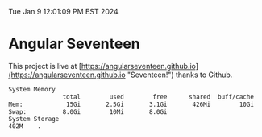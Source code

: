 Tue Jan  9 12:01:09 PM EST 2024

# Angular Seventeen


This project is live at [https://angularseventeen.github.io](https://angularseventeen.github.io "Seventeen!") thanks to Github.

```bash
System Memory
               total        used        free      shared  buff/cache   available
Mem:            15Gi       2.5Gi       3.1Gi       426Mi        10Gi        12Gi
Swap:          8.0Gi        10Mi       8.0Gi
System Storage
402M	.
```

